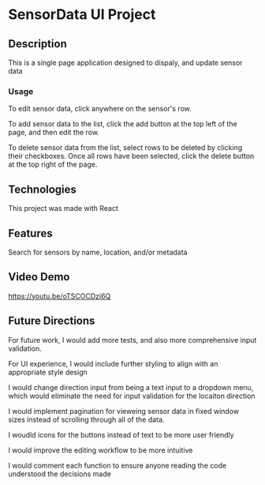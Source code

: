 # SensorData UI Project

## Description
This is a single page application designed to dispaly, and update sensor data

### Usage
To edit sensor data, click anywhere on the sensor's row.

To add sensor data to the list, click the add button at the top left of the page, and then edit the row.

To delete sensor data from the list, select rows to be deleted by clicking their checkboxes. Once all rows have been selected, click the delete button at the top right of the page.

## Technologies 
This project was made with React

## Features
Search for sensors by name, location, and/or metadata

## Video Demo
https://youtu.be/oTSCOCDzi6Q

## Future Directions

For future work, I would add more tests, and also more comprehensive input validation. 

For UI experience, I would include further styling to align with an appropriate style design

I would change direction input from being a text input to a dropdown menu, which would eliminate the need for input validation for the locaiton direction

I would implement pagination for vieweing sensor data in fixed window sizes instead of scrolling through all of the data.

I woudld icons for the buttons instead of text to be more user friendly

I would improve the editing workflow to be more intuitive

I would comment each function to ensure anyone reading the code understood the decisions made
